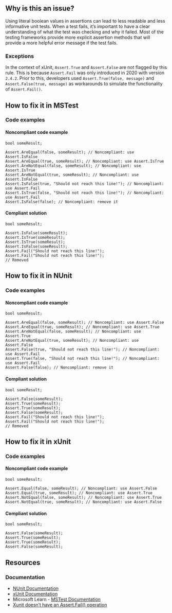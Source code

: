 ## Why is this an issue?
 
Using literal boolean values in assertions can lead to less readable and less informative unit tests. When a test fails, it’s important to have a clear understanding of what the test was checking and why it failed. Most of the testing frameworks provide more explicit assertion methods that will provide a more helpful error message if the test fails.
 
### Exceptions
 
In the context of xUnit, `Assert.True` and `Assert.False` are not flagged by this rule. This is because `Assert.Fail` was only introduced in 2020 with version `2.4.2`. Prior to this, developers used `Assert.True(false,
message)` and `Assert.False(true, message)` as workarounds to simulate the functionality of `Assert.Fail()`.
 
## How to fix it in MSTest
 
### Code examples
 
#### Noncompliant code example

    bool someResult;
    
    Assert.AreEqual(false, someResult); // Noncompliant: use Assert.IsFalse
    Assert.AreEqual(true, someResult); // Noncompliant: use Assert.IsTrue
    Assert.AreNotEqual(false, someResult); // Noncompliant: use Assert.IsTrue
    Assert.AreNotEqual(true, someResult); // Noncompliant: use Assert.IsFalse
    Assert.IsFalse(true, "Should not reach this line!"); // Noncompliant: use Assert.Fail
    Assert.IsTrue(false, "Should not reach this line!"); // Noncompliant: use Assert.Fail
    Assert.IsFalse(false); // Noncompliant: remove it

#### Compliant solution

    bool someResult;
    
    Assert.IsFalse(someResult);
    Assert.IsTrue(someResult);
    Assert.IsTrue(someResult);
    Assert.IsFalse(someResult);
    Assert.Fail("Should not reach this line!");
    Assert.Fail("Should not reach this line!");
    // Removed

## How to fix it in NUnit
 
### Code examples
 
#### Noncompliant code example

    bool someResult;
    
    Assert.AreEqual(false, someResult); // Noncompliant: use Assert.False
    Assert.AreEqual(true, someResult); // Noncompliant: use Assert.True
    Assert.AreNotEqual(false, someResult); // Noncompliant: use Assert.True
    Assert.AreNotEqual(true, someResult); // Noncompliant: use Assert.False
    Assert.False(true, "Should not reach this line!"); // Noncompliant: use Assert.Fail
    Assert.True(false, "Should not reach this line!"); // Noncompliant: use Assert.Fail
    Assert.False(false); // Noncompliant: remove it

#### Compliant solution

    bool someResult;
    
    Assert.False(someResult);
    Assert.True(someResult);
    Assert.True(someResult);
    Assert.False(someResult);
    Assert.Fail("Should not reach this line!");
    Assert.Fail("Should not reach this line!");
    // Removed

## How to fix it in xUnit
 
### Code examples
 
#### Noncompliant code example

    bool someResult;
    
    Assert.Equal(false, someResult); // Noncompliant: use Assert.False
    Assert.Equal(true, someResult); // Noncompliant: use Assert.True
    Assert.NotEqual(false, someResult); // Noncompliant: use Assert.True
    Assert.NotEqual(true, someResult); // Noncompliant: use Assert.False

#### Compliant solution

    bool someResult;
    
    Assert.False(someResult);
    Assert.True(someResult);
    Assert.True(someResult);
    Assert.False(someResult);

## Resources
 
### Documentation
 
- [NUnit Documentation](https://docs.nunit.org/)
- [xUnit Documentation](https://xunit.net/docs/getting-started/netcore/cmdline)
- Microsoft Learn - [MSTest Documentation](https://learn.microsoft.com/en-us/dotnet/core/testing/unit-testing-with-mstest)
- [Xunit doesn’t have an Assert.Fail() operation](https://github.com/xunit/xunit/issues/2027)